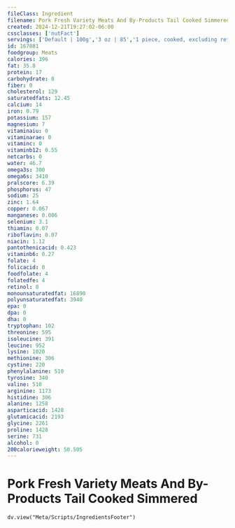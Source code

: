 ```yaml
---
fileClass: Ingredient
filename: Pork Fresh Variety Meats And By-Products Tail Cooked Simmered
created: 2024-12-21T19:27:02-06:00
cssclasses: ['nutFact']
servings: ['Default | 100g','3 oz | 85','1 piece, cooked, excluding refuse (yield from 1 lb raw meat with refuse) | 275']
id: 167881
foodgroup: Meats
calories: 396
fat: 35.8
protein: 17
carbohydrate: 0
fiber: 0
cholesterol: 129
saturatedfats: 12.45
calcium: 14
iron: 0.79
potassium: 157
magnesium: 7
vitaminaiu: 0
vitaminarae: 0
vitaminc: 0
vitaminb12: 0.55
netcarbs: 0
water: 46.7
omega3s: 300
omega6s: 3410
pralscore: 6.39
phosphorus: 47
sodium: 25
zinc: 1.64
copper: 0.067
manganese: 0.006
selenium: 3.1
thiamin: 0.07
riboflavin: 0.07
niacin: 1.12
pantothenicacid: 0.423
vitaminb6: 0.27
folate: 4
folicacid: 0
foodfolate: 4
folatedfe: 4
retinol: 0
monounsaturatedfat: 16890
polyunsaturatedfat: 3940
epa: 0
dpa: 0
dha: 0
tryptophan: 102
threonine: 595
isoleucine: 391
leucine: 952
lysine: 1020
methionine: 306
cystine: 220
phenylalanine: 510
tyrosine: 340
valine: 510
arginine: 1173
histidine: 306
alanine: 1258
asparticacid: 1428
glutamicacid: 2193
glycine: 2261
proline: 1428
serine: 731
alcohol: 0
200calorieweight: 50.505
---
```


# Pork Fresh Variety Meats And By-Products Tail Cooked Simmered

```dataviewjs
dv.view("Meta/Scripts/IngredientsFooter")
```